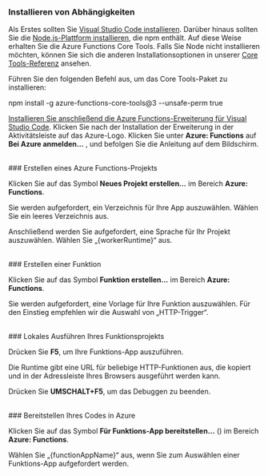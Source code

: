 ### <a name="install-dependencies"></a>Installieren von Abhängigkeiten

Als Erstes sollten Sie <a href="https://go.microsoft.com/fwlink/?linkid=2016593" target="_blank">Visual Studio Code installieren</a>. Darüber hinaus sollten Sie die <a href="https://go.microsoft.com/fwlink/?linkid=2016195" target="_blank">Node.js-Plattform installieren</a>, die npm enthält. Auf diese Weise erhalten Sie die Azure Functions Core Tools. Falls Sie Node nicht installieren möchten, können Sie sich die anderen Installationsoptionen in unserer <a href="https://go.microsoft.com/fwlink/?linkid=2016192" target="_blank">Core Tools-Referenz</a> ansehen.

Führen Sie den folgenden Befehl aus, um das Core Tools-Paket zu installieren:

<MarkdownHighlighter>npm install -g azure-functions-core-tools@3 --unsafe-perm true</MarkdownHighlighter>

<a href="https://go.microsoft.com/fwlink/?linkid=2016800" target="_blank">Installieren Sie anschließend die Azure Functions-Erweiterung für Visual Studio Code</a>. Klicken Sie nach der Installation der Erweiterung in der Aktivitätsleiste auf das Azure-Logo. Klicken Sie unter **Azure: Functions** auf **Bei Azure anmelden...** , und befolgen Sie die Anleitung auf dem Bildschirm.

<br/>
### <a name="create-an-azure-functions-project"></a>Erstellen eines Azure Functions-Projekts

Klicken Sie auf das Symbol **Neues Projekt erstellen…** im Bereich **Azure: Functions**.

Sie werden aufgefordert, ein Verzeichnis für Ihre App auszuwählen. Wählen Sie ein leeres Verzeichnis aus.

Anschließend werden Sie aufgefordert, eine Sprache für Ihr Projekt auszuwählen. Wählen Sie „{workerRuntime}“ aus.

<br/>
### <a name="create-a-function"></a>Erstellen einer Funktion

Klicken Sie auf das Symbol **Funktion erstellen…** im Bereich **Azure: Functions**.

Sie werden aufgefordert, eine Vorlage für Ihre Funktion auszuwählen. Für den Einstieg empfehlen wir die Auswahl von „HTTP-Trigger“.

<br/>
### <a name="run-your-function-project-locally"></a>Lokales Ausführen Ihres Funktionsprojekts

Drücken Sie **F5**, um Ihre Funktions-App auszuführen.

Die Runtime gibt eine URL für beliebige HTTP-Funktionen aus, die kopiert und in der Adressleiste Ihres Browsers ausgeführt werden kann.

Drücken Sie **UMSCHALT+F5**, um das Debuggen zu beenden.

<br/>
### <a name="deploy-your-code-to-azure"></a>Bereitstellen Ihres Codes in Azure

Klicken Sie auf das Symbol **Für Funktions-App bereitstellen…** (<ChevronUp/>) im Bereich **Azure: Functions**.

Wählen Sie „{functionAppName}“ aus, wenn Sie zum Auswählen einer Funktions-App aufgefordert werden.
